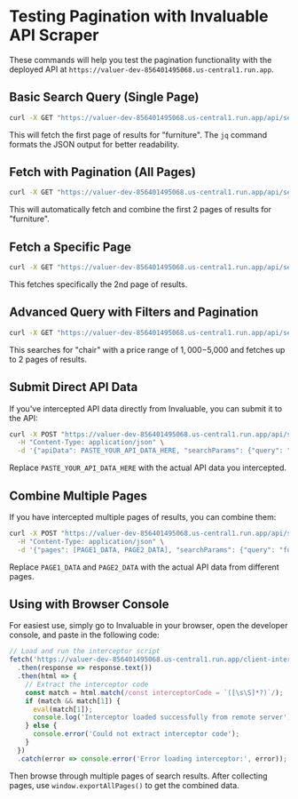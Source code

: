 # Testing Pagination with Invaluable API Scraper

These commands will help you test the pagination functionality with the deployed API at `https://valuer-dev-856401495068.us-central1.run.app`.

## Basic Search Query (Single Page)

```bash
curl -X GET "https://valuer-dev-856401495068.us-central1.run.app/api/search?query=furniture" | jq
```

This will fetch the first page of results for "furniture". The `jq` command formats the JSON output for better readability.

## Fetch with Pagination (All Pages)

```bash
curl -X GET "https://valuer-dev-856401495068.us-central1.run.app/api/search?query=furniture&fetchAllPages=true&maxPages=2" | jq
```

This will automatically fetch and combine the first 2 pages of results for "furniture".

## Fetch a Specific Page

```bash
curl -X GET "https://valuer-dev-856401495068.us-central1.run.app/api/search?query=furniture&page=2" | jq
```

This fetches specifically the 2nd page of results.

## Advanced Query with Filters and Pagination

```bash
curl -X GET "https://valuer-dev-856401495068.us-central1.run.app/api/search?query=chair&fetchAllPages=true&maxPages=2&priceResult[min]=1000&priceResult[max]=5000" | jq
```

This searches for "chair" with a price range of $1,000-$5,000 and fetches up to 2 pages of results.

## Submit Direct API Data

If you've intercepted API data directly from Invaluable, you can submit it to the API:

```bash
curl -X POST "https://valuer-dev-856401495068.us-central1.run.app/api/search/direct" \
  -H "Content-Type: application/json" \
  -d '{"apiData": PASTE_YOUR_API_DATA_HERE, "searchParams": {"query": "furniture"}}' | jq
```

Replace `PASTE_YOUR_API_DATA_HERE` with the actual API data you intercepted.

## Combine Multiple Pages

If you have intercepted multiple pages of results, you can combine them:

```bash
curl -X POST "https://valuer-dev-856401495068.us-central1.run.app/api/search/combine-pages" \
  -H "Content-Type: application/json" \
  -d '{"pages": [PAGE1_DATA, PAGE2_DATA], "searchParams": {"query": "furniture"}}' | jq
```

Replace `PAGE1_DATA` and `PAGE2_DATA` with the actual API data from different pages.

## Using with Browser Console

For easiest use, simply go to Invaluable in your browser, open the developer console, and paste in the following code:

```javascript
// Load and run the interceptor script
fetch('https://valuer-dev-856401495068.us-central1.run.app/client-interceptor.html')
  .then(response => response.text())
  .then(html => {
    // Extract the interceptor code
    const match = html.match(/const interceptorCode = `([\s\S]*?)`/);
    if (match && match[1]) {
      eval(match[1]);
      console.log('Interceptor loaded successfully from remote server');
    } else {
      console.error('Could not extract interceptor code');
    }
  })
  .catch(error => console.error('Error loading interceptor:', error));
```

Then browse through multiple pages of search results. After collecting pages, use `window.exportAllPages()` to get the combined data. 